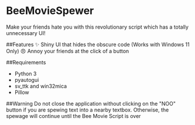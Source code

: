 # BeeMovieSpewer
Make your friends hate you with this revolutionary script which has a totally unnecessary UI!

##Features 
✨ Shiny UI that hides the obscure code (Works with Windows 11 Only)
😠 Annoy your friends at the click of a button

##Requirements
- Python 3
- pyautogui
- sv_ttk and win32mica
- Pillow

##Warning
Do not close the application without clicking on the "NOO" button if you are spewing text into a nearby textbox. Otherwise, the spewage will continue until the Bee Movie Script is over
